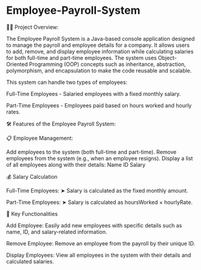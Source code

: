 # Employee-Payroll-System


👨‍💼 Project Overview: 

The Employee Payroll System is a Java-based console application designed to manage the payroll and employee details for a company. It allows users to add, remove, and display employee information while calculating salaries for both full-time and part-time employees. The system uses Object-Oriented Programming (OOP) concepts such as inheritance, abstraction, polymorphism, and encapsulation to make the code reusable and scalable.

This system can handle two types of employees:

Full-Time Employees - Salaried employees with a fixed monthly salary.

Part-Time Employees - Employees paid based on hours worked and hourly rates.


🛠️ Features of the Employee Payroll System:

📋 Employee Management:

Add employees to the system (both full-time and part-time).
Remove employees from the system (e.g., when an employee resigns).
Display a list of all employees along with their details:
Name
ID
Salary


💰 Salary Calculation

Full-Time Employees:
➤ Salary is calculated as the fixed monthly amount.

Part-Time Employees:
➤ Salary is calculated as hoursWorked × hourlyRate.


🌟 Key Functionalities

Add Employee: Easily add new employees with specific details such as name, ID, and salary-related information.

Remove Employee: Remove an employee from the payroll by their unique ID.

Display Employees: View all employees in the system with their details and calculated salaries.
